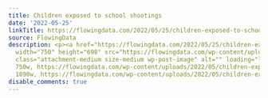 ```yaml
---
title: Children exposed to school shootings
date: '2022-05-25'
linkTitle: https://flowingdata.com/2022/05/25/children-exposed-to-school-shootings/
source: FlowingData
description: <p><a href="https://flowingdata.com/2022/05/25/children-exposed-to-school-shootings/"><img
  width="750" height="698" src="https://flowingdata.com/wp-content/uploads/2022/05/children-exposed-to-gun-violence-at-school-750x698.png"
  class="attachment-medium size-medium wp-post-image" alt="" loading="lazy" srcset="https://flowingdata.com/wp-content/uploads/2022/05/children-exposed-to-gun-violence-at-school-750x698.png
  750w, https://flowingdata.com/wp-content/uploads/2022/05/children-exposed-to-gun-violence-at-school-1090x1014.png
  1090w, https://flowingdata.com/wp-content/uploads/2022/05/children-exp ...
disable_comments: true
---
```

<p><a href="https://flowingdata.com/2022/05/25/children-exposed-to-school-shootings/"><img width="750" height="698" src="https://flowingdata.com/wp-content/uploads/2022/05/children-exposed-to-gun-violence-at-school-750x698.png" class="attachment-medium size-medium wp-post-image" alt="" loading="lazy" srcset="https://flowingdata.com/wp-content/uploads/2022/05/children-exposed-to-gun-violence-at-school-750x698.png 750w, https://flowingdata.com/wp-content/uploads/2022/05/children-exposed-to-gun-violence-at-school-1090x1014.png 1090w, https://flowingdata.com/wp-content/uploads/2022/05/children-exp ...
